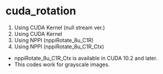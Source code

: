 # cuda_rotation
1. Using CUDA Kernel (null stream ver.)
2. Using CUDA Kernel
3. Using NPPI (nppiRotate_8u_C1R)
4. Using NPPI (nppiRotate_8u_C1R_Ctx)
* nppiRotate_8u_C1R_Ctx is available in CUDA 10.2 and later.
* This codes work for grayscale images.
